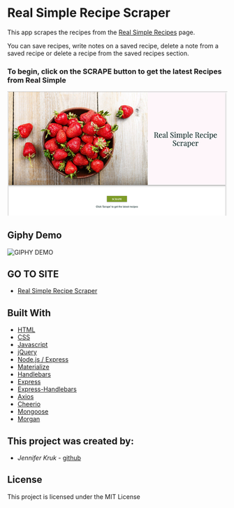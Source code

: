 # Real Simple Recipe Scraper

This app scrapes the recipes from the 
[Real Simple Recipes](https://www.realsimple.com/food-recipes/browse-all-recipes) page.

You can save recipes, write notes on a saved recipe, delete a note from a saved recipe or delete a recipe from the saved recipes section.

### To begin, click on the SCRAPE button to get the latest Recipes from Real Simple

![SCRAPE](./public/assets/images/scrapePage.png)

## Giphy Demo
![GIPHY DEMO](./public/assets/images/demo.gif)

## GO TO SITE

* [Real Simple Recipe Scraper](https://realsimplerecipescraper.herokuapp.com/)

## Built With

* [HTML](https://developer.mozilla.org/en-US/docs/Web/HTML)
* [CSS](https://developer.mozilla.org/en-US/docs/Web/CSS)
* [Javascript](https://developer.mozilla.org/en-US/docs/Web/JavaScript)
* [jQuery](https://developer.mozilla.org/en-US/docs/Glossary/jQuery)
* [Node.js / Express](https://developer.mozilla.org/en-US/docs/Learn/Server-side/Express_Nodejs)
* [Materialize](https://materializecss.com/)
* [Handlebars](https://handlebarsjs.com/)
* [Express](https://expressjs.com/)
* [Express-Handlebars](https://www.npmjs.com/package/express-handlebars)
* [Axios](https://www.npmjs.com/package/axios)
* [Cheerio](https://cheerio.js.org/)
* [Mongoose](https://mongoosejs.com/)
* [Morgan](https://www.npmjs.com/package/morgan)

## This project was created by:
* *Jennifer Kruk* - [github](https://github.com/jenkruk)

## License

This project is licensed under the MIT License

